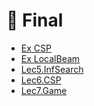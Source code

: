 # 📅 Final

<!--YPackage.YGitbookIntegration-tarafından-otomatik-oluşturulmuştur-->

- [Ex CSP](Ex%20CSP.pdf)
- [Ex LocalBeam](Ex%20LocalBeam.pdf)
- [Lec5.InfSearch](Lec5.InfSearch.pdf)
- [Lec6.CSP](Lec6.CSP.pdf)
- [Lec7.Game](Lec7.Game.pdf)

<!--YPackage.YGitbookIntegration-tarafından-otomatik-oluşturulmuştur-->
